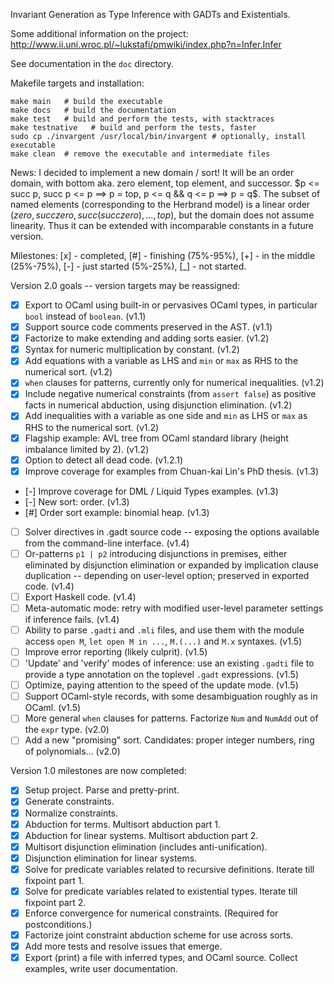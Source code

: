Invariant Generation as Type Inference with GADTs and Existentials.

Some additional information on the project: http://www.ii.uni.wroc.pl/~lukstafi/pmwiki/index.php?n=Infer.Infer

See documentation in the `doc` directory.

Makefile targets and installation:
```
make main   # build the executable
make docs   # build the documentation
make test   # build and perform the tests, with stacktraces
make testnative   # build and perform the tests, faster
sudo cp ./invargent /usr/local/bin/invargent # optionally, install executable
make clean  # remove the executable and intermediate files
```

News: I decided to implement a new domain / sort! It will be an order domain, with bottom aka. zero element, top element, and successor. $p <= succ p, succ p <= p ==> p = top, p <= q && q <= p ==> p = q$. The subset of named elements (corresponding to the Herbrand model) is a linear order ($zero, succ zero, succ (succ zero), ..., top$), but the domain does not assume linearity. Thus it can be extended with incomparable constants in a future version.

Milestones: [x] - completed, [#] - finishing (75%-95%), [+] - in the middle (25%-75%), [-] - just started (5%-25%), [_] - not started.

Version 2.0 goals -- version targets may be reassigned:
- [x] Export to OCaml using built-in or pervasives OCaml types, in particular `bool` instead of `boolean`. (v1.1)
- [x] Support source code comments preserved in the AST. (v1.1)
- [x] Factorize to make extending and adding sorts easier. (v1.2)
- [x] Syntax for numeric multiplication by constant. (v1.2)
- [x] Add equations with a variable as LHS and `min` or `max` as RHS to the numerical sort. (v1.2)
- [x] `when` clauses for patterns, currently only for numerical inequalities. (v1.2)
- [x] Include negative numerical constraints (from `assert false`) as positive facts in numerical abduction, using disjunction elimination. (v1.2)
- [x] Add inequalities with a variable as one side and `min` as LHS or `max` as RHS to the numerical sort. (v1.2)
- [x] Flagship example: AVL tree from OCaml standard library (height imbalance limited by 2). (v1.2)
- [x] Option to detect all dead code. (v1.2.1)
- [x] Improve coverage for examples from Chuan-kai Lin's PhD thesis. (v1.3)
- [-] Improve coverage for DML / Liquid Types examples. (v1.3)
- [-] New sort: order. (v1.3)
- [#] Order sort example: binomial heap. (v1.3)
- [ ] Solver directives in .gadt source code -- exposing the options available from the command-line interface. (v1.4)
- [ ] Or-patterns `p1 | p2` introducing disjunctions in premises, either eliminated by disjunction elimination or expanded by implication clause duplication -- depending on user-level option; preserved in exported code. (v1.4)
- [ ] Export Haskell code. (v1.4)
- [ ] Meta-automatic mode: retry with modified user-level parameter settings if inference fails. (v1.4)
- [ ] Ability to parse `.gadti` and `.mli` files, and use them with the module access `open M`, `let open M in ...`, `M.(...)` and `M.x` syntaxes. (v1.5)
- [ ] Improve error reporting (likely culprit). (v1.5)
- [ ] 'Update' and 'verify' modes of inference: use an existing `.gadti` file to provide a type annotation on the toplevel `.gadt` expressions. (v1.5)
- [ ] Optimize, paying attention to the speed of the update mode. (v1.5)
- [ ] Support OCaml-style records, with some desambiguation roughly as in OCaml. (v1.5)
- [ ] More general `when` clauses for patterns. Factorize `Num` and `NumAdd` out of the `expr` type. (v2.0)
- [ ] Add a new "promising" sort. Candidates: proper integer numbers, ring of polynomials... (v2.0)

Version 1.0 milestones are now completed:
- [x] Setup project. Parse and pretty-print.
- [x] Generate constraints.
- [x] Normalize constraints.
- [x] Abduction for terms. Multisort abduction part 1.
- [x] Abduction for linear systems. Multisort abduction part 2.
- [x] Multisort disjunction elimination (includes anti-unification).
- [x] Disjunction elimination for linear systems.
- [x] Solve for predicate variables related to recursive definitions. Iterate till fixpoint part 1.
- [x] Solve for predicate variables related to existential types. Iterate till fixpoint part 2.
- [x] Enforce convergence for numerical constraints. (Required for postconditions.)
- [x] Factorize joint constraint abduction scheme for use across sorts.
- [x] Add more tests and resolve issues that emerge.
- [x] Export (print) a file with inferred types, and OCaml source. Collect examples, write user documentation.
